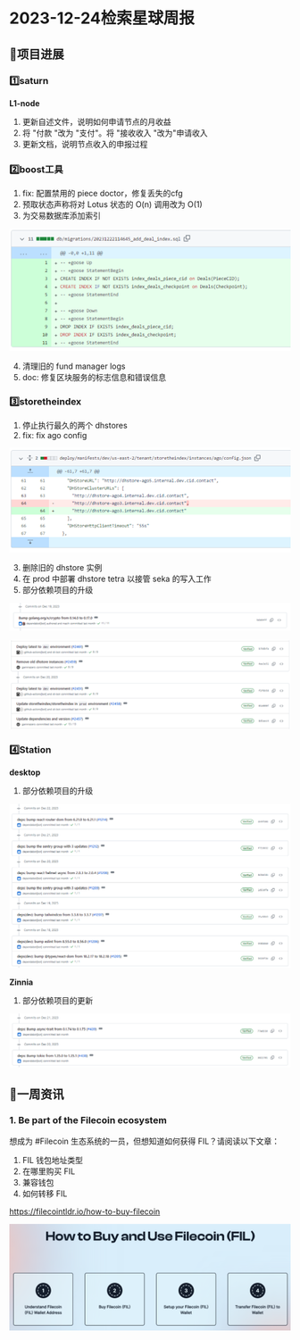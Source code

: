 # 2023-12-24检索星球周报


## 🚀项目进展

### 1️⃣saturn

**L1-node**

1. 更新自述文件，说明如何申请节点的月收益
2. 将 "付款 "改为 "支付"。将 "接收收入 "改为"申请收入
3. 更新文档，说明节点收入的申报过程

###  2️⃣boost工具

1. fix: 配置禁用的 piece doctor，修复丢失的cfg
1. 预取状态声称将对 Lotus 状态的 O(n) 调用改为 O(1) 
1. 为交易数据库添加索引

![image-20240119050552566](img/12-24-1-2024.png)

4. 清理旧的 fund manager logs
5. doc: 修复区块服务的标志信息和错误信息

###  3️⃣storetheindex

1. 停止执行最久的两个 dhstores
1. fix: fix ago config

![image-20240119051011259](img/12-24-2-2024.png)

3. 删除旧的 dhstore 实例
4. 在 prod 中部署 dhstore tetra 以接管 seka 的写入工作
5. 部分依赖项目的升级

![image-20240119051223202](img/12-24-3-2024.png)

![image-20240119051256797](img/12-24-4-2024.png)

### 4️⃣Station

**desktop**

1. 部分依赖项目的升级

![image-20240119051426788](img/12-24-5-2024.png)

**Zinnia**

1. 部分依赖项目的更新

![image-20240119051626083](img/12-24-6-2024.png)

##  📢一周资讯

### 1. Be part of the Filecoin ecosystem

想成为 #Filecoin 生态系统的一员，但想知道如何获得 FIL？请阅读以下文章：

1. FIL 钱包地址类型
2. 在哪里购买 FIL
3. 兼容钱包
4. 如何转移 FIL

https://filecointldr.io/how-to-buy-filecoin

![image-20240119065358756](img/12-24-7-2024.png)

